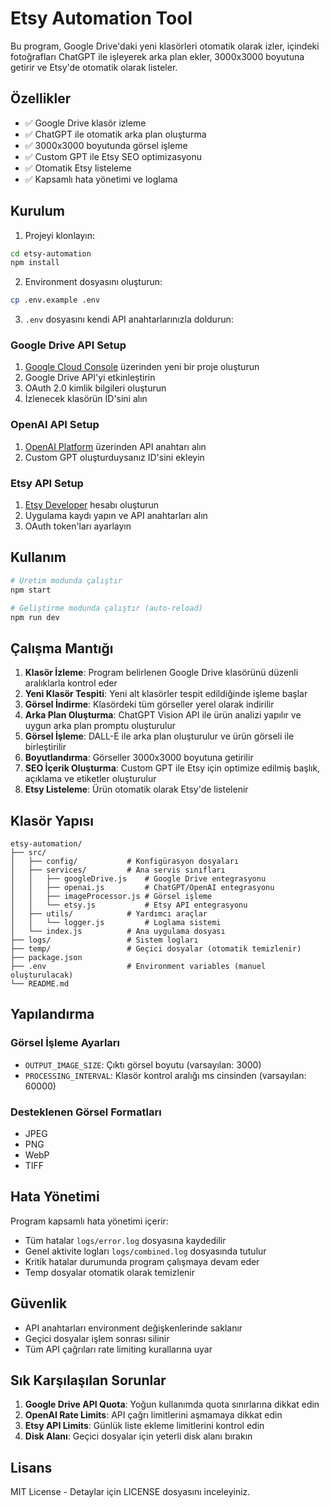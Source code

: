# Etsy Automation Tool

Bu program, Google Drive'daki yeni klasörleri otomatik olarak izler, içindeki fotoğrafları ChatGPT ile işleyerek arka plan ekler, 3000x3000 boyutuna getirir ve Etsy'de otomatik olarak listeler.

## Özellikler

- ✅ Google Drive klasör izleme
- ✅ ChatGPT ile otomatik arka plan oluşturma
- ✅ 3000x3000 boyutunda görsel işleme
- ✅ Custom GPT ile Etsy SEO optimizasyonu
- ✅ Otomatik Etsy listeleme
- ✅ Kapsamlı hata yönetimi ve loglama

## Kurulum

1. Projeyi klonlayın:
```bash
cd etsy-automation
npm install
```

2. Environment dosyasını oluşturun:
```bash
cp .env.example .env
```

3. `.env` dosyasını kendi API anahtarlarınızla doldurun:

### Google Drive API Setup
1. [Google Cloud Console](https://console.cloud.google.com/) üzerinden yeni bir proje oluşturun
2. Google Drive API'yi etkinleştirin
3. OAuth 2.0 kimlik bilgileri oluşturun
4. İzlenecek klasörün ID'sini alın

### OpenAI API Setup
1. [OpenAI Platform](https://platform.openai.com/) üzerinden API anahtarı alın
2. Custom GPT oluşturduysanız ID'sini ekleyin

### Etsy API Setup
1. [Etsy Developer](https://www.etsy.com/developers/) hesabı oluşturun
2. Uygulama kaydı yapın ve API anahtarları alın
3. OAuth token'ları ayarlayın

## Kullanım

```bash
# Üretim modunda çalıştır
npm start

# Geliştirme modunda çalıştır (auto-reload)
npm run dev
```

## Çalışma Mantığı

1. **Klasör İzleme**: Program belirlenen Google Drive klasörünü düzenli aralıklarla kontrol eder
2. **Yeni Klasör Tespiti**: Yeni alt klasörler tespit edildiğinde işleme başlar
3. **Görsel İndirme**: Klasördeki tüm görseller yerel olarak indirilir
4. **Arka Plan Oluşturma**: ChatGPT Vision API ile ürün analizi yapılır ve uygun arka plan promptu oluşturulur
5. **Görsel İşleme**: DALL-E ile arka plan oluşturulur ve ürün görseli ile birleştirilir
6. **Boyutlandırma**: Görseller 3000x3000 boyutuna getirilir
7. **SEO İçerik Oluşturma**: Custom GPT ile Etsy için optimize edilmiş başlık, açıklama ve etiketler oluşturulur
8. **Etsy Listeleme**: Ürün otomatik olarak Etsy'de listelenir

## Klasör Yapısı

```
etsy-automation/
├── src/
│   ├── config/           # Konfigürasyon dosyaları
│   ├── services/         # Ana servis sınıfları
│   │   ├── googleDrive.js    # Google Drive entegrasyonu
│   │   ├── openai.js         # ChatGPT/OpenAI entegrasyonu
│   │   ├── imageProcessor.js # Görsel işleme
│   │   └── etsy.js           # Etsy API entegrasyonu
│   ├── utils/            # Yardımcı araçlar
│   │   └── logger.js         # Loglama sistemi
│   └── index.js          # Ana uygulama dosyası
├── logs/                 # Sistem logları
├── temp/                 # Geçici dosyalar (otomatik temizlenir)
├── package.json
├── .env                  # Environment variables (manuel oluşturulacak)
└── README.md
```

## Yapılandırma

### Görsel İşleme Ayarları
- `OUTPUT_IMAGE_SIZE`: Çıktı görsel boyutu (varsayılan: 3000)
- `PROCESSING_INTERVAL`: Klasör kontrol aralığı ms cinsinden (varsayılan: 60000)

### Desteklenen Görsel Formatları
- JPEG
- PNG
- WebP
- TIFF

## Hata Yönetimi

Program kapsamlı hata yönetimi içerir:
- Tüm hatalar `logs/error.log` dosyasına kaydedilir
- Genel aktivite logları `logs/combined.log` dosyasında tutulur
- Kritik hatalar durumunda program çalışmaya devam eder
- Temp dosyalar otomatik olarak temizlenir

## Güvenlik

- API anahtarları environment değişkenlerinde saklanır
- Geçici dosyalar işlem sonrası silinir
- Tüm API çağrıları rate limiting kurallarına uyar

## Sık Karşılaşılan Sorunlar

1. **Google Drive API Quota**: Yoğun kullanımda quota sınırlarına dikkat edin
2. **OpenAI Rate Limits**: API çağrı limitlerini aşmamaya dikkat edin
3. **Etsy API Limits**: Günlük liste ekleme limitlerini kontrol edin
4. **Disk Alanı**: Geçici dosyalar için yeterli disk alanı bırakın

## Lisans

MIT License - Detaylar için LICENSE dosyasını inceleyiniz.
